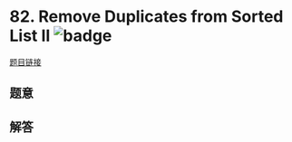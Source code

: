 # 82. Remove Duplicates from Sorted List II ![badge](https://img.shields.io/badge/-medium-yellow?style=flat-square)

[题目链接](https://leetcode.com/problems/remove-duplicates-from-sorted-list-ii)

## 题意

## 解答

